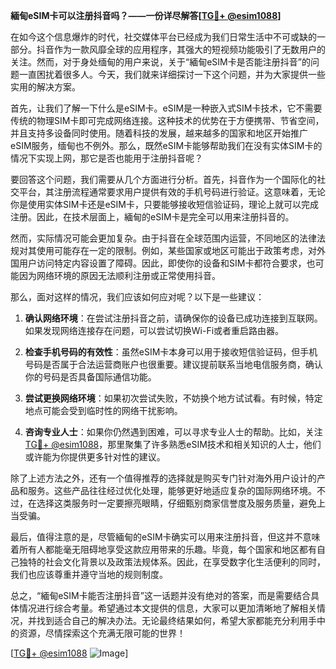 **緬甸eSIM卡可以注册抖音吗？——一份详尽解答[[TG💪+ @esim1088](https://t.me/s/esim1088)]**

在如今这个信息爆炸的时代，社交媒体平台已经成为我们日常生活中不可或缺的一部分。抖音作为一款风靡全球的应用程序，其强大的短视频功能吸引了无数用户的关注。然而，对于身处缅甸的用户来说，关于“緬甸eSIM卡是否能注册抖音”的问题一直困扰着很多人。今天，我们就来详细探讨一下这个问题，并为大家提供一些实用的解决方案。

首先，让我们了解一下什么是eSIM卡。eSIM是一种嵌入式SIM卡技术，它不需要传统的物理SIM卡即可完成网络连接。这种技术的优势在于方便携带、节省空间，并且支持多设备同时使用。随着科技的发展，越来越多的国家和地区开始推广eSIM服务，缅甸也不例外。那么，既然eSIM卡能够帮助我们在没有实体SIM卡的情况下实现上网，那它是否也能用于注册抖音呢？

要回答这个问题，我们需要从几个方面进行分析。首先，抖音作为一个国际化的社交平台，其注册流程通常要求用户提供有效的手机号码进行验证。这意味着，无论你是使用实体SIM卡还是eSIM卡，只要能够接收短信验证码，理论上就可以完成注册。因此，在技术层面上，緬甸的eSIM卡是完全可以用来注册抖音的。

然而，实际情况可能会更加复杂。由于抖音在全球范围内运营，不同地区的法律法规对其使用可能存在一定的限制。例如，某些国家或地区可能出于政策考虑，对外国用户访问特定内容设置了障碍。因此，即使你的设备和SIM卡都符合要求，也可能因为网络环境的原因无法顺利注册或正常使用抖音。

那么，面对这样的情况，我们应该如何应对呢？以下是一些建议：

1. **确认网络环境**：在尝试注册抖音之前，请确保你的设备已成功连接到互联网。如果发现网络连接存在问题，可以尝试切换Wi-Fi或者重启路由器。

2. **检查手机号码的有效性**：虽然eSIM卡本身可以用于接收短信验证码，但手机号码是否属于合法运营商账户也很重要。建议提前联系当地电信服务商，确认你的号码是否具备国际通信功能。

3. **尝试更换网络环境**：如果初次尝试失败，不妨换个地方试试看。有时候，特定地点可能会受到临时性的网络干扰影响。

4. **咨询专业人士**：如果你仍然遇到困难，可以寻求专业人士的帮助。比如，关注[TG💪+ @esim1088](https://t.me/s/esim1088)，那里聚集了许多熟悉eSIM技术和相关知识的人士，他们或许能为你提供更多针对性的建议。

除了上述方法之外，还有一个值得推荐的选择就是购买专门针对海外用户设计的产品和服务。这些产品往往经过优化处理，能够更好地适应复杂的国际网络环境。不过，在选择这类服务时一定要擦亮眼睛，仔细甄别商家信誉度及服务质量，避免上当受骗。

最后，值得注意的是，尽管緬甸的eSIM卡确实可以用来注册抖音，但这并不意味着所有人都能毫无阻碍地享受这款应用带来的乐趣。毕竟，每个国家和地区都有自己独特的社会文化背景以及政策法规体系。因此，在享受数字化生活便利的同时，我们也应该尊重并遵守当地的规则制度。

总之，“緬甸eSIM卡能否注册抖音”这一话题并没有绝对的答案，而是需要结合具体情况进行综合考量。希望通过本文提供的信息，大家可以更加清晰地了解相关情况，并找到适合自己的解决办法。无论最终结果如何，希望大家都能充分利用手中的资源，尽情探索这个充满无限可能的世界！

[[TG💪+ @esim1088](https://t.me/s/esim1088) ![Image](https://i.postimg.cc/4NQfJmqS/Snipaste-2025-05-13-00-14-12.png)]